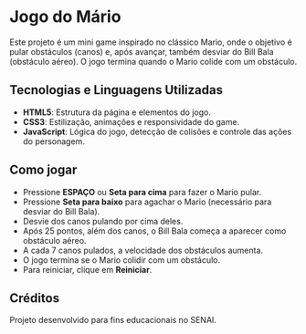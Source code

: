 # Jogo do Mário

Este projeto é um mini game inspirado no clássico Mario, onde o objetivo é pular obstáculos (canos) e, após avançar, também desviar do Bill Bala (obstáculo aéreo). O jogo termina quando o Mario colide com um obstáculo.

## Tecnologias e Linguagens Utilizadas

- **HTML5**: Estrutura da página e elementos do jogo.
- **CSS3**: Estilização, animações e responsividade do game.
- **JavaScript**: Lógica do jogo, detecção de colisões e controle das ações do personagem.

## Como jogar

- Pressione **ESPAÇO** ou **Seta para cima** para fazer o Mario pular.
- Pressione **Seta para baixo** para agachar o Mario (necessário para desviar do Bill Bala).
- Desvie dos canos pulando por cima deles.
- Após 25 pontos, além dos canos, o Bill Bala começa a aparecer como obstáculo aéreo.
- A cada 7 canos pulados, a velocidade dos obstáculos aumenta.
- O jogo termina se o Mario colidir com um obstáculo.
- Para reiniciar, clique em **Reiniciar**.

## Créditos

Projeto desenvolvido para fins educacionais no SENAI.